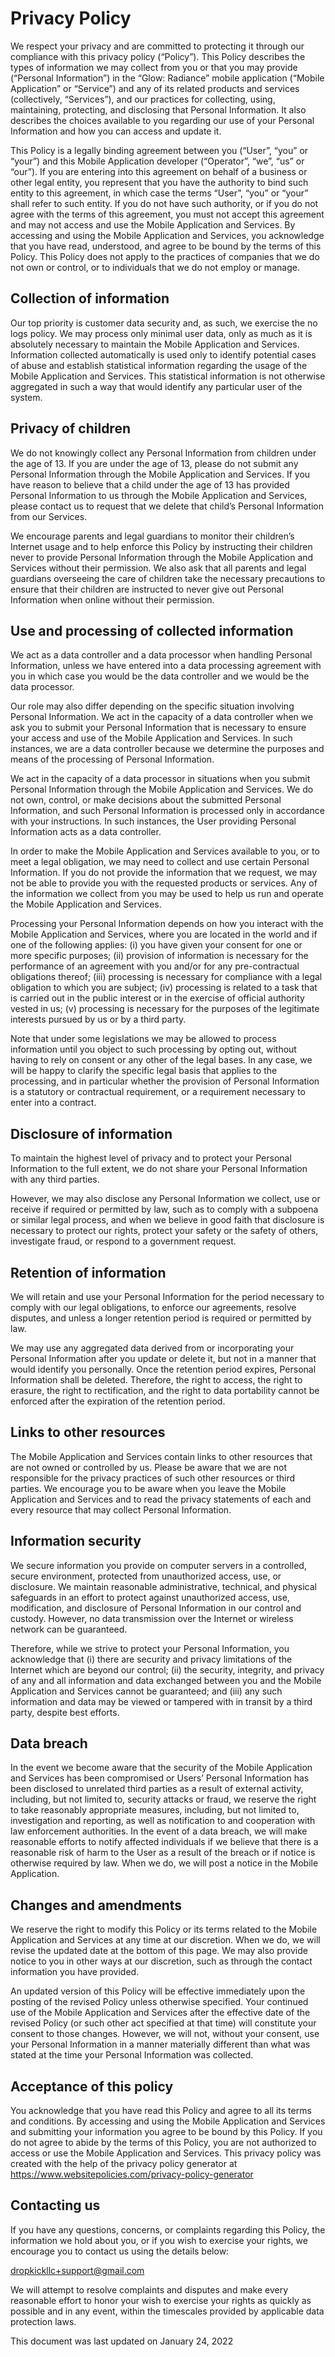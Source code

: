 # Privacy Policy

We respect your privacy and are committed to protecting it through our compliance with this privacy policy (“Policy”). This Policy describes the types of information we may collect from you or that you may provide (“Personal Information”) in the “Glow: Radiance” mobile application (“Mobile Application” or “Service”) and any of its related products and services (collectively, “Services”), and our practices for collecting, using, maintaining, protecting, and disclosing that Personal Information. It also describes the choices available to you regarding our use of your Personal Information and how you can access and update it.

This Policy is a legally binding agreement between you (“User”, “you” or “your”) and this Mobile Application developer (“Operator”, “we”, “us” or “our”). If you are entering into this agreement on behalf of a business or other legal entity, you represent that you have the authority to bind such entity to this agreement, in which case the terms “User”, “you” or “your” shall refer to such entity. If you do not have such authority, or if you do not agree with the terms of this agreement, you must not accept this agreement and may not access and use the Mobile Application and Services. By accessing and using the Mobile Application and Services, you acknowledge that you have read, understood, and agree to be bound by the terms of this Policy. This Policy does not apply to the practices of companies that we do not own or control, or to individuals that we do not employ or manage.

## Collection of information

Our top priority is customer data security and, as such, we exercise the no logs policy. We may process only minimal user data, only as much as it is absolutely necessary to maintain the Mobile Application and Services. Information collected automatically is used only to identify potential cases of abuse and establish statistical information regarding the usage of the Mobile Application and Services. This statistical information is not otherwise aggregated in such a way that would identify any particular user of the system.

## Privacy of children

We do not knowingly collect any Personal Information from children under the age of 13. If you are under the age of 13, please do not submit any Personal Information through the Mobile Application and Services. If you have reason to believe that a child under the age of 13 has provided Personal Information to us through the Mobile Application and Services, please contact us to request that we delete that child’s Personal Information from our Services.

We encourage parents and legal guardians to monitor their children’s Internet usage and to help enforce this Policy by instructing their children never to provide Personal Information through the Mobile Application and Services without their permission. We also ask that all parents and legal guardians overseeing the care of children take the necessary precautions to ensure that their children are instructed to never give out Personal Information when online without their permission.

## Use and processing of collected information

We act as a data controller and a data processor when handling Personal Information, unless we have entered into a data processing agreement with you in which case you would be the data controller and we would be the data processor.

Our role may also differ depending on the specific situation involving Personal Information. We act in the capacity of a data controller when we ask you to submit your Personal Information that is necessary to ensure your access and use of the Mobile Application and Services. In such instances, we are a data controller because we determine the purposes and means of the processing of Personal Information.

We act in the capacity of a data processor in situations when you submit Personal Information through the Mobile Application and Services. We do not own, control, or make decisions about the submitted Personal Information, and such Personal Information is processed only in accordance with your instructions. In such instances, the User providing Personal Information acts as a data controller.

In order to make the Mobile Application and Services available to you, or to meet a legal obligation, we may need to collect and use certain Personal Information. If you do not provide the information that we request, we may not be able to provide you with the requested products or services. Any of the information we collect from you may be used to help us run and operate the Mobile Application and Services.

Processing your Personal Information depends on how you interact with the Mobile Application and Services, where you are located in the world and if one of the following applies: (i) you have given your consent for one or more specific purposes; (ii) provision of information is necessary for the performance of an agreement with you and/or for any pre-contractual obligations thereof; (iii) processing is necessary for compliance with a legal obligation to which you are subject; (iv) processing is related to a task that is carried out in the public interest or in the exercise of official authority vested in us; (v) processing is necessary for the purposes of the legitimate interests pursued by us or by a third party.

Note that under some legislations we may be allowed to process information until you object to such processing by opting out, without having to rely on consent or any other of the legal bases. In any case, we will be happy to clarify the specific legal basis that applies to the processing, and in particular whether the provision of Personal Information is a statutory or contractual requirement, or a requirement necessary to enter into a contract.

## Disclosure of information

To maintain the highest level of privacy and to protect your Personal Information to the full extent, we do not share your Personal Information with any third parties.

However, we may also disclose any Personal Information we collect, use or receive if required or permitted by law, such as to comply with a subpoena or similar legal process, and when we believe in good faith that disclosure is necessary to protect our rights, protect your safety or the safety of others, investigate fraud, or respond to a government request.

## Retention of information

We will retain and use your Personal Information for the period necessary to comply with our legal obligations, to enforce our agreements, resolve disputes, and unless a longer retention period is required or permitted by law.

We may use any aggregated data derived from or incorporating your Personal Information after you update or delete it, but not in a manner that would identify you personally. Once the retention period expires, Personal Information shall be deleted. Therefore, the right to access, the right to erasure, the right to rectification, and the right to data portability cannot be enforced after the expiration of the retention period.

## Links to other resources

The Mobile Application and Services contain links to other resources that are not owned or controlled by us. Please be aware that we are not responsible for the privacy practices of such other resources or third parties. We encourage you to be aware when you leave the Mobile Application and Services and to read the privacy statements of each and every resource that may collect Personal Information.

## Information security

We secure information you provide on computer servers in a controlled, secure environment, protected from unauthorized access, use, or disclosure. We maintain reasonable administrative, technical, and physical safeguards in an effort to protect against unauthorized access, use, modification, and disclosure of Personal Information in our control and custody. However, no data transmission over the Internet or wireless network can be guaranteed.

Therefore, while we strive to protect your Personal Information, you acknowledge that (i) there are security and privacy limitations of the Internet which are beyond our control; (ii) the security, integrity, and privacy of any and all information and data exchanged between you and the Mobile Application and Services cannot be guaranteed; and (iii) any such information and data may be viewed or tampered with in transit by a third party, despite best efforts.

## Data breach

In the event we become aware that the security of the Mobile Application and Services has been compromised or Users’ Personal Information has been disclosed to unrelated third parties as a result of external activity, including, but not limited to, security attacks or fraud, we reserve the right to take reasonably appropriate measures, including, but not limited to, investigation and reporting, as well as notification to and cooperation with law enforcement authorities. In the event of a data breach, we will make reasonable efforts to notify affected individuals if we believe that there is a reasonable risk of harm to the User as a result of the breach or if notice is otherwise required by law. When we do, we will post a notice in the Mobile Application.

## Changes and amendments

We reserve the right to modify this Policy or its terms related to the Mobile Application and Services at any time at our discretion. When we do, we will revise the updated date at the bottom of this page. We may also provide notice to you in other ways at our discretion, such as through the contact information you have provided.

An updated version of this Policy will be effective immediately upon the posting of the revised Policy unless otherwise specified. Your continued use of the Mobile Application and Services after the effective date of the revised Policy (or such other act specified at that time) will constitute your consent to those changes. However, we will not, without your consent, use your Personal Information in a manner materially different than what was stated at the time your Personal Information was collected.

## Acceptance of this policy

You acknowledge that you have read this Policy and agree to all its terms and conditions. By accessing and using the Mobile Application and Services and submitting your information you agree to be bound by this Policy. If you do not agree to abide by the terms of this Policy, you are not authorized to access or use the Mobile Application and Services. This privacy policy was created with the help of the privacy policy generator at https://www.websitepolicies.com/privacy-policy-generator

## Contacting us

If you have any questions, concerns, or complaints regarding this Policy, the information we hold about you, or if you wish to exercise your rights, we encourage you to contact us using the details below:

dropkickllc+support@gmail.com

We will attempt to resolve complaints and disputes and make every reasonable effort to honor your wish to exercise your rights as quickly as possible and in any event, within the timescales provided by applicable data protection laws.

This document was last updated on January 24, 2022
